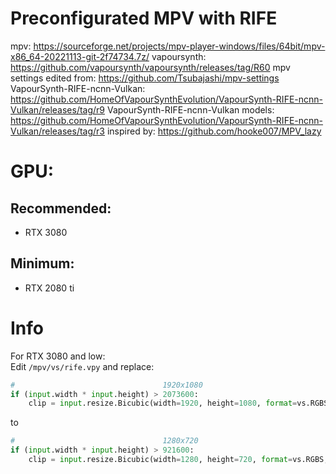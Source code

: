 # Preconfigurated MPV with RIFE

mpv: https://sourceforge.net/projects/mpv-player-windows/files/64bit/mpv-x86_64-20221113-git-2f74734.7z/
vapoursynth: https://github.com/vapoursynth/vapoursynth/releases/tag/R60
mpv settings edited from: https://github.com/Tsubajashi/mpv-settings
VapourSynth-RIFE-ncnn-Vulkan: https://github.com/HomeOfVapourSynthEvolution/VapourSynth-RIFE-ncnn-Vulkan/releases/tag/r9
VapourSynth-RIFE-ncnn-Vulkan models: https://github.com/HomeOfVapourSynthEvolution/VapourSynth-RIFE-ncnn-Vulkan/releases/tag/r3
inspired by: https://github.com/hooke007/MPV_lazy

# GPU:
## Recommended:
- RTX 3080
## Minimum:
- RTX 2080 ti
# Info
For RTX 3080 and low:
<br>
Edit `/mpv/vs/rife.vpy` and replace:
```py
#                                 1920x1080
if (input.width * input.height) > 2073600:
	clip = input.resize.Bicubic(width=1920, height=1080, format=vs.RGBS, matrix_in_s="709")
```
to
```py
#                                 1280x720
if (input.width * input.height) > 921600:
	clip = input.resize.Bicubic(width=1280, height=720, format=vs.RGBS, matrix_in_s="709")
```